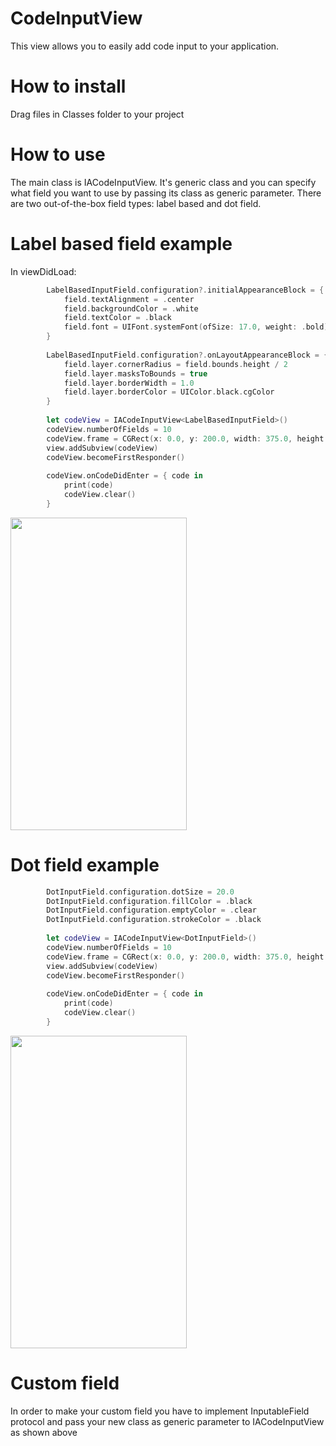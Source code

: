 # CodeInputView

This view allows you to easily add code input to your application.

# How to install

Drag files in Classes folder to your project

# How to use

The main class is IACodeInputView. It's generic class and you can specify what field you want to use by passing its class as generic parameter.
There are two out-of-the-box field types: label based and dot field.

# Label based field example
In viewDidLoad:
```swift
        LabelBasedInputField.configuration?.initialAppearanceBlock = { field in // Customising initial appearance of field
            field.textAlignment = .center
            field.backgroundColor = .white
            field.textColor = .black
            field.font = UIFont.systemFont(ofSize: 17.0, weight: .bold)
        }
        
        LabelBasedInputField.configuration?.onLayoutAppearanceBlock = { field in // Appearance when will layout
            field.layer.cornerRadius = field.bounds.height / 2
            field.layer.masksToBounds = true
            field.layer.borderWidth = 1.0
            field.layer.borderColor = UIColor.black.cgColor
        }
        
        let codeView = IACodeInputView<LabelBasedInputField>()
        codeView.numberOfFields = 10
        codeView.frame = CGRect(x: 0.0, y: 200.0, width: 375.0, height: 100.0)
        view.addSubview(codeView)
        codeView.becomeFirstResponder()
        
        codeView.onCodeDidEnter = { code in
            print(code)
            codeView.clear()
        }
```
<p align="left">
  <img width=282 height=500 src="https://i.imgur.com/RliQVeL.png">
</p>

# Dot field example

```swift
        DotInputField.configuration.dotSize = 20.0
        DotInputField.configuration.fillColor = .black
        DotInputField.configuration.emptyColor = .clear
        DotInputField.configuration.strokeColor = .black
        
        let codeView = IACodeInputView<DotInputField>()
        codeView.numberOfFields = 10
        codeView.frame = CGRect(x: 0.0, y: 200.0, width: 375.0, height: 100.0)
        view.addSubview(codeView)
        codeView.becomeFirstResponder()
        
        codeView.onCodeDidEnter = { code in
            print(code)
            codeView.clear()
        }
```

<p align="left">
  <img width=282 height=500 src="https://i.imgur.com/POgRPwp.png">
</p>

# Custom field

In order to make your custom field you have to implement InputableField protocol and pass your new class as generic parameter to IACodeInputView as shown above

